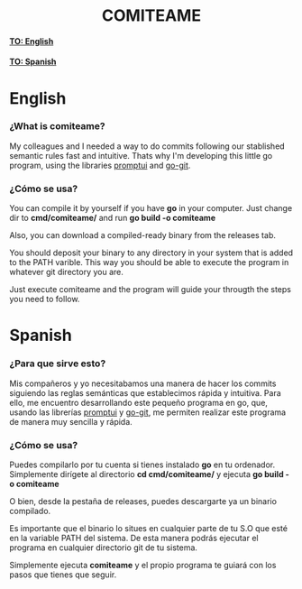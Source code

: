 <h1 align="center">COMITEAME</h1>

#### [TO: English](#English)
#### [TO: Spanish](#Spanish)

# English

### ¿What is comiteame?
My colleagues and I needed a way to do commits following our stablished semantic rules fast and intuitive.
Thats why I'm developing this little go program, using the libraries [promptui](https://github.com/manifoldco/promptui) and
[go-git](https://github.com/go-git/go-git).

### ¿Cómo se usa?
You can compile it by yourself if you have **go** in your computer. Just change dir to **cmd/comiteame/** and run **go build -o comiteame**

Also, you can download a compiled-ready binary from the releases tab.

You should deposit your binary to any directory in your system that is added to the PATH varible. This way you should be able to execute the
program in whatever git directory you are.

Just execute comiteame and the program will guide your througth the steps you need to follow.

# Spanish

### ¿Para que sirve esto?
Mis compañeros y yo necesitabamos una manera de hacer los commits siguiendo las reglas semánticas que establecimos rápida y intuitiva.
Para ello, me encuentro desarrollando este pequeño programa en go, que, usando las librerías [promptui](https://github.com/manifoldco/promptui) y 
[go-git](https://github.com/go-git/go-git), me permiten realizar este programa de manera muy sencilla y rápida.

### ¿Cómo se usa?
Puedes compilarlo por tu cuenta si tienes instalado **go** en tu ordenador. Simplemente dirígete al directorio **cd cmd/comiteame/**
y ejecuta **go build -o comiteame**

O bien, desde la pestaña de releases, puedes descargarte ya un binario compilado.

Es importante que el binario lo situes en cualquier parte de tu S.O que esté en la variable PATH del sistema. De esta manera podrás ejecutar 
el programa en cualquier directorio git de tu sistema.

Simplemente ejecuta **comiteame** y el propio programa te guiará con los pasos que tienes que seguir.
